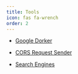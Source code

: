 ```yaml
---
title: Tools
icon: fas fa-wrench
order: 2
---
```


- [Google Dorker](/tools/google-dorker.html)

- [CORS Request Sender](/tools/cors-sender.html)

- [Search Engines](/tools/search_engines.html)
